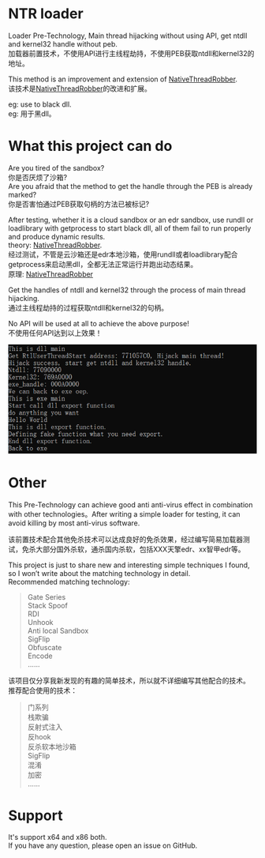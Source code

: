 # NTR loader
Loader Pre-Technology, Main thread hijacking without using API, get ntdll and kernel32 handle without peb.  
加载器前置技术，不使用API进行主线程劫持，不使用PEB获取ntdll和kernel32的地址。  

This method is an improvement and extension of [NativeThreadRobber](https://github.com/miunasu/NativeThreadRobber).  
该技术是[NativeThreadRobber](https://github.com/miunasu/NativeThreadRobber)的改进和扩展。

eg: use to black dll.  
eg: 用于黑dll。 
# What this project can do
Are you tired of the sandbox?  
你是否厌烦了沙箱?  
Are you afraid that the method to get the handle through the PEB is already marked?    
你是否害怕通过PEB获取句柄的方法已被标记?  

After testing, whether it is a cloud sandbox or an edr sandbox, use rundll or loadlibrary with getprocess to start black dll, all of them fail to run properly and produce dynamic results.  
theory: [NativeThreadRobber](https://github.com/miunasu/NativeThreadRobber).     
经过测试，不管是云沙箱还是edr本地沙箱，使用rundll或者loadlibrary配合getprocess来启动黑dll，全都无法正常运行并跑出动态结果。  
原理: [NativeThreadRobber](https://github.com/miunasu/NativeThreadRobber)  

Get the handles of ntdll and kernel32 through the process of main thread hijacking.  
通过主线程劫持的过程获取ntdll和kernel32的句柄。 

No API will be used at all to achieve the above purpose!  
不使用任何API达到以上效果！

![](./pic/demo.png)

# Other
This Pre-Technology can achieve good anti anti-virus effect in combination with other technologies。After writing a simple loader for testing, it can avoid killing by most anti-virus software.  

该前置技术配合其他免杀技术可以达成良好的免杀效果，经过编写简易加载器测试，免杀大部分国外杀软，通杀国内杀软，包括XXX天擎edr、xx智甲edr等。

This project is just to share new and interesting simple techniques I found, so I won’t write about the matching technology in detail.   
Recommended matching technology:
>Gate Series  
>Stack Spoof  
>RDI  
>Unhook  
>Anti local Sandbox  
>SigFlip  
>Obfuscate  
>Encode  
>......  

该项目仅分享我新发现的有趣的简单技术，所以就不详细编写其他配合的技术。  
推荐配合使用的技术：
>门系列  
>栈欺骗  
>反射式注入  
>反hook  
>反杀软本地沙箱  
>SigFlip  
>混淆  
>加密  
>......



# Support
It's support x64 and x86 both.  
If you have any question, please open an issue on GitHub.

